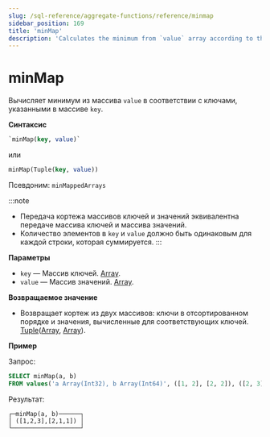 ```yaml
---
slug: /sql-reference/aggregate-functions/reference/minmap
sidebar_position: 169
title: 'minMap'
description: 'Calculates the minimum from `value` array according to the keys specified in the `key` array.'
---
```



# minMap

Вычисляет минимум из массива `value` в соответствии с ключами, указанными в массиве `key`.

**Синтаксис**

```sql
`minMap(key, value)`
```
или
```sql
minMap(Tuple(key, value))
```

Псевдоним: `minMappedArrays`

:::note
- Передача кортежа массивов ключей и значений эквивалентна передаче массива ключей и массива значений.
- Количество элементов в `key` и `value` должно быть одинаковым для каждой строки, которая суммируется.
:::

**Параметры**

- `key` — Массив ключей. [Array](../../data-types/array.md).
- `value` — Массив значений. [Array](../../data-types/array.md).

**Возвращаемое значение**

- Возвращает кортеж из двух массивов: ключи в отсортированном порядке и значения, вычисленные для соответствующих ключей. [Tuple](../../data-types/tuple.md)([Array](../../data-types/array.md), [Array](../../data-types/array.md)).

**Пример**

Запрос:

``` sql
SELECT minMap(a, b)
FROM values('a Array(Int32), b Array(Int64)', ([1, 2], [2, 2]), ([2, 3], [1, 1]))
```

Результат:

``` text
┌─minMap(a, b)──────┐
│ ([1,2,3],[2,1,1]) │
└───────────────────┘
```
